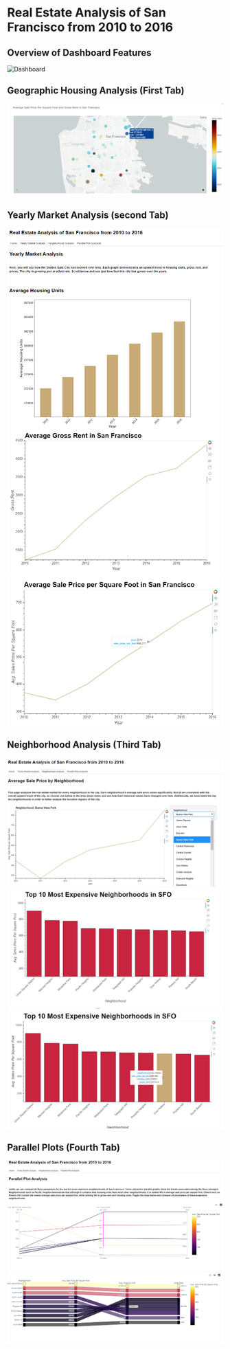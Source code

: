 # Real Estate Analysis of San Francisco from 2010 to 2016

## Overview of Dashboard Features

![Dashboard](Images/dashboard-demo.gif)

## Geographic Housing Analysis (First Tab)

![Dashboard](Images/map_2.png)

## Yearly Market Analysis (second Tab)

![](Images/housing_units.png)
<br/>
![](Images/gross_rent2.png)
<br/>
![](Images/sale_price.png)

## Neighborhood Analysis (Third Tab)

![](Images/neighborhood.png)
<br/>
![](Images/top_10.png)
<br/>
![](Images/top_hover.png)

## Parallel Plots (Fourth Tab)

![](Images/parallel_coordinates.png)
<br/>
![](Images/parallel_category.png)

